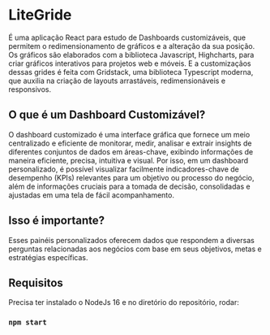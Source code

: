 # LiteGride

É uma aplicação React para estudo de Dashboards customizáveis, que permitem o redimensionamento de gráficos e a alteração da sua posição. Os gráficos são elaborados com a biblioteca Javascript, Highcharts, para criar gráficos interativos para projetos web e móveis. E a customizaçãos dessas grides é feita com Gridstack, uma biblioteca Typescript moderna, que auxilia na criação de layouts arrastáveis, redimensionáveis e responsivos. 

## O que é um Dashboard Customizável?
O dashboard customizado é uma interface gráfica que fornece um meio centralizado e eficiente de monitorar, medir, analisar e extrair insights de diferentes conjuntos de dados em áreas-chave, exibindo informações de maneira eficiente, precisa, intuitiva e visual.
Por isso, em um dashboard personalizado, é possível visualizar facilmente indicadores-chave de desempenho (KPIs) relevantes para um objetivo ou processo do negócio, além de informações cruciais para a tomada de decisão, consolidadas e ajustadas em uma tela de fácil acompanhamento.

## Isso é importante?
Esses painéis personalizados oferecem dados que respondem a diversas perguntas relacionadas aos negócios com base em seus objetivos, metas e estratégias específicas.

## Requisitos
Precisa ter instalado o NodeJs 16 e no diretório do repositório, rodar:

### `npm start`
